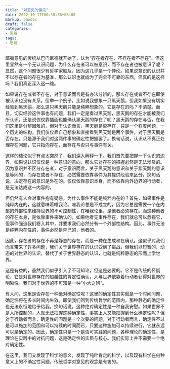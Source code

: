 ```yaml
---
title: "对意见的偏见"
date: 2022-10-17T00:18:38+08:00
markup: pandoc
draft: false
categories:
- 思辨
tags:
- 思辨
---
```


鄙夷意见的传统从巴门尼德就开始了，认为“存在者存在，不存在者不存在”。但这里显然有一个元认识问题，为什么存在者可以被意识，而不存在者也被意识了呢？显然，这个问题很少有哲学家触及，因为这几乎是一个悖伦。如果说意识的认识并不以存在者的存在为基准，那么认识也就成为了完全不可靠的东西，但真的是这样吗？我们真正深入这一维。

如果说存在或者不存在，对于意识而言是有办法分辨的，那么存在或者不存在即使被认识也没有关系。但举一个例子，比如说我想象一只黑天鹅，但我如果没有切实经验到黑天鹅，那么这只黑天鹅只能是纯粹想象的。它是存在的吗？不清楚。而且，切实经验这件事也有问题，我们一定是看过黑天鹅，黑天鹅的存在才能被我们所认识，还是说仅仅靠插画也能确认黑天鹅的存在了呢？黑天鹅的存在与否，在我们这里是分辨困难的，但对于认识而言，黑天鹅是否存在，只是一个程度问题，一个历史的结构，我们仅仅靠自己想象和直接看到黑天鹅是两个事件，对于黑天鹅是否存在，只是源于我们对这两件事的确定性把握罢了。换句话说，认识从不真正处理存在问题，它只指向存在，而存在与否只与事件有关。

这样的结论似乎有点太突然了，我们深入解释一下。我们首先要把握一下认识的边界，如果说认识仅仅是一种意识的意向，那么它对存在的把握必然是无法涉及的。因为意识并不区分存在者，对于意识而言，关于黑天鹅的意识和关于紫天鹅的意识是等同的，而存在或者不存在，必然需要依靠事件为其提供经验来区分，换句话说，决定存在的意识是外在的。仅仅依靠意识本身，而不依靠内外边界的行动者，是无法达成这一内容的。

但仍然有人会对事件抱有疑惑，为什么事件不能是纯粹内在的？首先，如果事件是纯粹内在的，这就意味着唯我论。唯我论总是不成立的，因为它总是需要一个在内部的外部性来维持世界的不可控制性，在唯我论里，是他者必须存在。而这种他者的存在本身，是依靠事件来确认的，如果他者无事件存在，我们就总可以忽视它，但事件强迫我们卷入其中，并要求我们必然分有一个外部性结构。因此，事件无法是纯粹内在性的，事件必然是异己的，他者的。

因此，存在者的存在不再是静态的存在，而是一种在生成和在确认。这似乎对我们而言带来了许多问题，我们关于世界存在的认识受到了挑战，但我们以短暂的、动态的对世界的认识，替代了关于世界静态的认识，也就是纯粹静态的形而上学世界。

这是有益的，虽然我们似乎引入了不可知论，但这是必要的。它不是传统的怀疑论，它是对世界存在的超越性的肯定性确认，人与世界依靠着行动者获得对世界的明晰性。我们对于世界的不可知是一种“小大之辨”。

有人问，这里是否存在一种绝对确定性呢？这里的确定性其实就是一个时间问题，确定性将在多长时间内生效。即使我们回到传统哲学的范围内，那种静态的确定性也无法永恒地给予给我。换句话说，这种绝对确定性是一种自我安慰。如果世界不是人所控制的，人就无法把握这种确定性，事实上人又能把握到什么确定性呢？但对于行动者而言，确定性的问题是一个次要的问题，对于行动者而言，确定性不过是可以施加的范围和可以持续的时间而已，只要这种施加可以持续进行，它就永远可以是确定的。因此，确定性只是一个是否可实践的问题，各种理论的确定性，是理论在实践中的对抗问题，这是确定性的实质与核心。我们实际上并不需要一个绝对确定性。

在这里，我们又发现了科学的意义，发现了纯粹肯定的科学，以及现有科学在何种意义上的不确定性问题。传统哲学对意见的观念是有害的。
